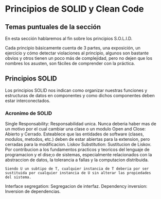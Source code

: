 # Principios de SOLID y Clean Code

## Temas puntuales de la sección
En esta sección hablaremos al fin sobre los principios S.O.L.I.D.

Cada principio básicamente cuenta de 3 partes, una exposición, un ejercicio y cómo detectar violaciones al principio, algunos son bastante obvios y otros tienen un poco más de complejidad, pero no dejen que los nombres los asusten, son fáciles de comprender con la práctica.

## Principios SOLID
Los principios SOLID nos indican como organizar nuestras funciones y estructuras de datos en componentes y como dichos componentes deben estar interconectados.

### Acronimo de SOLID
Single Responsability: Responsabilidad unica.
    Nunca deberia haber mas de un motivo por el cual cambiar una clase o un modulo
Open and Close: Abierto y Cerrado.
    Esteablece que las entidades de software (clases, modulos, metodos, etc.) deben de estar abiertas para la extension, pero cerradas para la modificacion.
Liskov Substitution: Sustitucion de Liskov.
    Por contribucion a los fundamentos practicos y teoricos del lenguaje de programacion y el dise;o de sistemas, especialmente relacionados con la abstraccion de datos, la tolerancia a fallas y la computacion distribuida.

    Siendo U un subtipo de T, cualquier instancia de T deberia por ser sustituida por cualquier instancia de U sin alterar las propiedades del sistema.
Interface segregation: Segregacion de interfaz.
Dependency inversion: Inversion de dependencias.